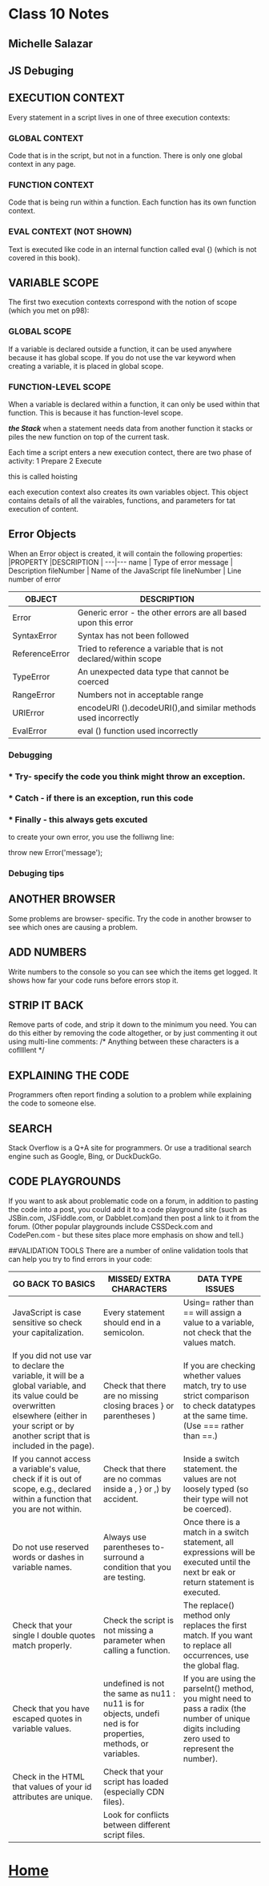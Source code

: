 # Class 10 Notes
## Michelle Salazar

## JS Debuging

## EXECUTION CONTEXT
Every statement in a script lives in one of three
execution contexts: 
### GLOBAL CONTEXT
Code that is in the script, but not in a function. There is only one global context in any page.
### FUNCTION CONTEXT
Code that is being run within a function. Each function has its own function context.
### EVAL CONTEXT (NOT SHOWN)
Text is executed like code in an internal function called eval {) (which is not covered in this book).

## VARIABLE SCOPE
The first two execution contexts correspond with the
notion of scope (which you met on p98):
### GLOBAL SCOPE
If a variable is declared outside a function, it can be used anywhere because it has global scope. If you do not use the var keyword when creating a variable, it is placed in global scope.
###  FUNCTION-LEVEL SCOPE
When a variable is declared within a function, it can only be used within that function. This is because it has function-level scope.


***the  Stack*** when a statement needs data from another function it stacks or piles the new function on top of the current task.

Each time a script  enters a new execution contect, there are two phase of activity:
    1 Prepare
    2 Execute

this is called hoisting

each execution context also creates its own variables object. This object contains details of all the vairables, functions, and parameters for tat execution of content.

## Error Objects
When an Error object is created, it will contain the following properties:
|PROPERTY |DESCRIPTION |
---|---
name | Type of error
message | Description 
fileNumber | Name of the JavaScript file 
lineNumber | Line number of error



|OBJECT | DESCRIPTION |
---|---
Error | Generic error - the other errors are all based upon this error
SyntaxError | Syntax has not been followed
ReferenceError | Tried to reference a variable that is not declared/within scope
TypeError | An unexpected data type that cannot be coerced
RangeError | Numbers not in acceptable range
URIError  | encodeURI ().decodeURI(),and similar methods used incorrectly
EvalError | eval () function used incorrectly


 
### Debugging
### * Try- specify the code  you think might throw an exception.
### * Catch - if there is an exception, run this code
### * Finally - this always gets excuted

to create your own error, you use the folliwng line:

throw new Error('message');


### Debuging tips
## ANOTHER BROWSER  
Some problems are browser- specific. Try the code in another browser to see which ones are causing a problem.
## ADD NUMBERS
Write numbers to the console
so you can see which the items get logged. It shows how far your code runs before errors stop it.
## STRIP IT BACK
Remove parts of code, and strip it down to the minimum you need. You can do this either by removing the code altogether, or by just commenting it out using multi-line comments:
/* Anything between these characters is a cofllllent */
## EXPLAINING THE CODE
Programmers often report finding a solution to a problem while explaining the code to someone else.
## SEARCH
Stack Overflow is a Q+A site for programmers.
Or use a traditional search engine such as Google, Bing, or DuckDuckGo.
## CODE PLAYGROUNDS
If you want to ask about problematic code on a forum, in addition to pasting the code into a post, you could add it to a code playground site (such as JSBin.com, JSFiddle.com, or Dabblet.com)and then post a link to it from the forum.
(Other popular playgrounds include CSSDeck.com and CodePen.com - but these sites place more emphasis on show and tell.)

##VALIDATION TOOLS 
There are a number of online validation tools that can help you try to find errors in your code:

 GO BACK TO BASICS | MISSED/ EXTRA CHARACTERS | DATA TYPE ISSUES 
 ---|---|---
|JavaScript is case sensitive so check your capitalization.| Every statement should end in a semicolon. | Using= rather than == will assign a value to a variable, not check that the values match.
|If you did not use var to declare the variable, it will be a global variable, and its value could be overwritten elsewhere (either in your script or by another script that is included in the page). | Check that there are no missing closing braces \} or parentheses \) |If you are checking whether values match, try to use strict comparison to check datatypes at the same time. (Use === rather than ==.)
|If you cannot access a variable's value, check if it is out of scope, e.g., declared within a function that you are not within.| Check that there are no commas inside a , } or ,) by accident.| Inside a switch statement. the values are not loosely typed (so their type will not be coerced).
|Do not use reserved words or dashes in variable names. | Always use parentheses to-surround a condition that you are testing. | Once there is a match in a switch statement, all expressions will be executed until the next br eak or return statement is executed.
|Check that your single I double quotes match properly. | Check the script is not missing a parameter when calling a function. | The replace() method only replaces the first match. If you want to replace all occurrences, use the global flag.
|Check that you have escaped quotes in variable values. | undefined is not the same as nu11 : nu11 is for objects, undefi ned is for properties, methods, or variables. | If you are using the parseInt() method, you might need to pass a radix (the number of unique digits including zero used to represent the number).
|Check in the HTML that values of your id attributes are unique. | Check that your script has loaded (especially CDN files).|
| | Look for conflicts between different script files. 









# [Home](https://misalz.github.io/Reading-Notes)